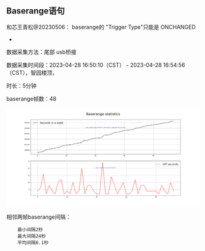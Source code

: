 

## Baserange语句

和芯王青松@20230506：
    baserange的 "Trigger Type"只能是 ONCHANGED

- 
数据采集方法：尾部 usb桥接

数据采集时间段：2023-04-28  16:50:10（CST） - 2023-04-28  16:54:56（CST），智园楼顶，

时长：5分钟

baserange帧数：48

![example1](images/baserange/baserange_interval_example1.png "example1")

相邻两帧baserange间隔：
```
    最小间隔2秒
    最大间隔24秒
    平均间隔6.1秒
```